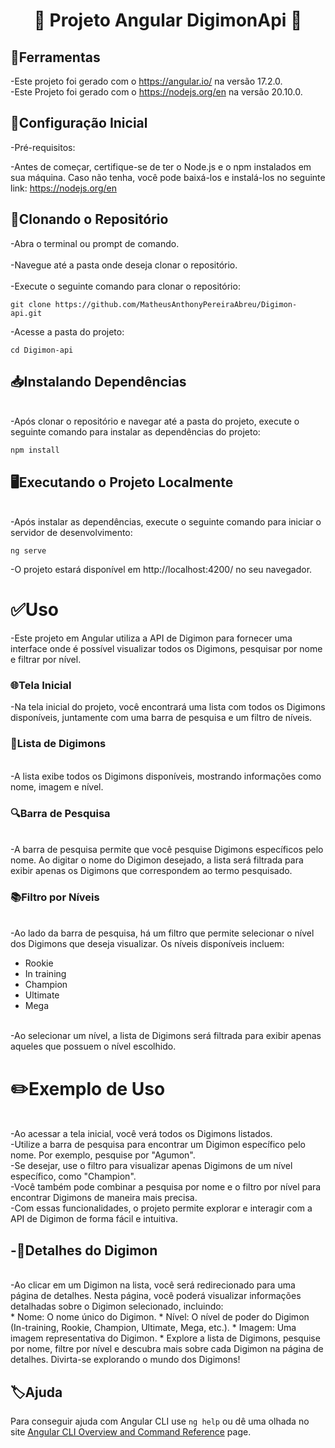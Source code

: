 <div align ="center">
<h1>👾
Projeto Angular DigimonApi 👾
</h1>
</div>

## 🦾Ferramentas
-Este projeto foi gerado com o https://angular.io/ na versão 17.2.0.
<br>
-Este Projeto foi gerado com o https://nodejs.org/en na versão 20.10.0.

## 🧩Configuração Inicial
-Pré-requisitos:
<br>

-Antes de começar, certifique-se de ter o Node.js e o npm instalados em sua máquina. Caso não tenha, você pode baixá-los e instalá-los no seguinte link: https://nodejs.org/en

## 📑Clonando o Repositório
-Abra o terminal ou prompt de comando.
<br>
<br>
-Navegue até a pasta onde deseja clonar o repositório.
<br>
<br>
-Execute o seguinte comando para clonar o repositório:

`git clone https://github.com/MatheusAnthonyPereiraAbreu/Digimon-api.git`

-Acesse a pasta do projeto:

`cd Digimon-api`

## 📥Instalando Dependências
<br>
-Após clonar o repositório e navegar até a pasta do projeto, execute o seguinte comando para instalar as dependências do projeto:

`npm install`
<br>

## 🖥Executando o Projeto Localmente
<br>
-Após instalar as dependências, execute o seguinte comando para iniciar o servidor de desenvolvimento:

`ng serve`

-O projeto estará disponível em http://localhost:4200/ no seu navegador.

# ✅Uso
-Este projeto em Angular utiliza a API de Digimon para fornecer uma interface onde é possível visualizar todos os Digimons, pesquisar por nome e filtrar por nível.
<br>
<h3>🌐Tela Inicial</h3>
-Na tela inicial do projeto, você encontrará uma lista com todos os Digimons disponíveis, juntamente com uma barra de pesquisa e um filtro de níveis.

<h3>📜Lista de Digimons</h3>
<br>
-A lista exibe todos os Digimons disponíveis, mostrando informações como nome, imagem e nível.

<h3>🔍Barra de Pesquisa</h3>
<br>
-A barra de pesquisa permite que você pesquise Digimons específicos pelo nome. Ao digitar o nome do Digimon desejado, a lista será filtrada para exibir apenas os Digimons que correspondem ao termo pesquisado.
<br>
<h3>📚Filtro por Níveis</h3>
<br>
-Ao lado da barra de pesquisa, há um filtro que permite selecionar o nível dos Digimons que deseja visualizar. Os níveis disponíveis incluem:

- Rookie
- In training
- Champion
- Ultimate
- Mega
<br>
-Ao selecionar um nível, a lista de Digimons será filtrada para exibir apenas aqueles que possuem o nível escolhido.

# ✏️Exemplo de Uso
<br>
-Ao acessar a tela inicial, você verá todos os Digimons listados.
<br>
-Utilize a barra de pesquisa para encontrar um Digimon específico pelo nome. Por exemplo, pesquise por "Agumon".
<br>
-Se desejar, use o filtro para visualizar apenas Digimons de um nível específico, como "Champion".
<br>
-Você também pode combinar a pesquisa por nome e o filtro por nível para encontrar Digimons de maneira mais precisa.
<br>
-Com essas funcionalidades, o projeto permite explorar e interagir com a API de Digimon de forma fácil e intuitiva.

## -📖Detalhes do Digimon
<br>
-Ao clicar em um Digimon na lista, você será redirecionado para uma página de detalhes. Nesta página, você poderá visualizar informações detalhadas sobre o Digimon selecionado, incluindo:
<br>
* Nome: O nome único do Digimon.
* Nível: O nível de poder do Digimon (In-training, Rookie, Champion, Ultimate, Mega, etc.).
* Imagem: Uma imagem representativa do Digimon.
* Explore a lista de Digimons, pesquise por nome, filtre por nível e descubra mais sobre cada Digimon na página de detalhes. Divirta-se explorando o mundo dos Digimons!

## 🏷Ajuda

Para conseguir ajuda com Angular CLI use `ng help` ou dê uma olhada no site [Angular CLI Overview and Command Reference](https://angular.io/cli) page.
